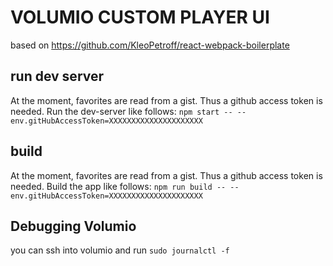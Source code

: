 # VOLUMIO CUSTOM PLAYER UI


based on https://github.com/KleoPetroff/react-webpack-boilerplate 

## run dev server

At the moment, favorites are read from a gist. Thus a github access token is needed. 
Run the dev-server like follows: ```npm start -- --env.gitHubAccessToken=XXXXXXXXXXXXXXXXXXXXX```

## build

At the moment, favorites are read from a gist. Thus a github access token is needed. 
Build the app like follows: ```npm run build -- --env.gitHubAccessToken=XXXXXXXXXXXXXXXXXXXXX```

## Debugging Volumio

you can ssh into volumio and run ```sudo journalctl -f```
